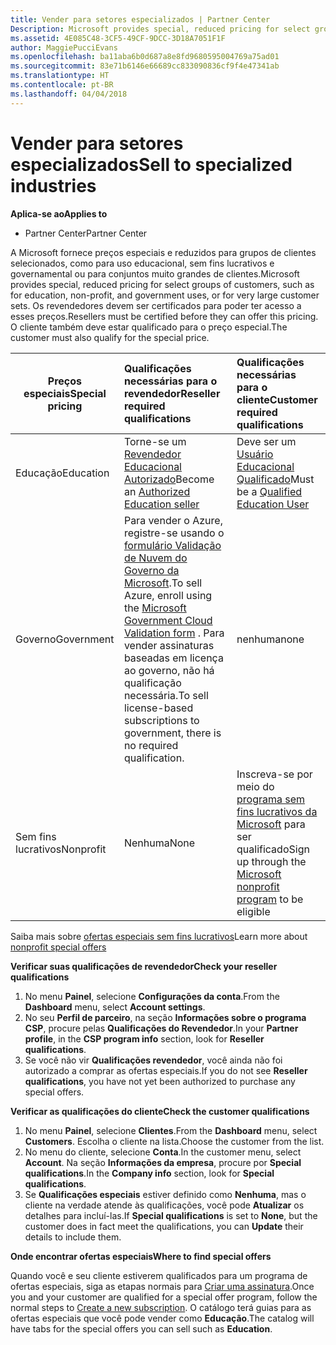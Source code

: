 ```yaml
---
title: Vender para setores especializados | Partner Center
Description: Microsoft provides special, reduced pricing for select groups of customers, such as for education, non-profit, and government uses, or for very large customer sets.
ms.assetid: 4E085C48-3CF5-49CF-9DCC-3D18A7051F1F
author: MaggiePucciEvans
ms.openlocfilehash: ba11aba6b0d687a8e8fd9680595004769a75ad01
ms.sourcegitcommit: 83e71b6146e66689cc833090836cf9f4e47341ab
ms.translationtype: HT
ms.contentlocale: pt-BR
ms.lasthandoff: 04/04/2018
---
```

# <a name="sell-to-specialized-industries"></a><span data-ttu-id="7ef75-102">Vender para setores especializados</span><span class="sxs-lookup"><span data-stu-id="7ef75-102">Sell to specialized industries</span></span>

**<span data-ttu-id="7ef75-103">Aplica-se ao</span><span class="sxs-lookup"><span data-stu-id="7ef75-103">Applies to</span></span>**

-  <span data-ttu-id="7ef75-104">Partner Center</span><span class="sxs-lookup"><span data-stu-id="7ef75-104">Partner Center</span></span>

<span data-ttu-id="7ef75-105">A Microsoft fornece preços especiais e reduzidos para grupos de clientes selecionados, como para uso educacional, sem fins lucrativos e governamental ou para conjuntos muito grandes de clientes.</span><span class="sxs-lookup"><span data-stu-id="7ef75-105">Microsoft provides special, reduced pricing for select groups of customers, such as for education, non-profit, and government uses, or for very large customer sets.</span></span> <span data-ttu-id="7ef75-106">Os revendedores devem ser certificados para poder ter acesso a esses preços.</span><span class="sxs-lookup"><span data-stu-id="7ef75-106">Resellers must be certified before they can offer this pricing.</span></span> <span data-ttu-id="7ef75-107">O cliente também deve estar qualificado para o preço especial.</span><span class="sxs-lookup"><span data-stu-id="7ef75-107">The customer must also qualify for the special price.</span></span>

|**<span data-ttu-id="7ef75-108">Preços especiais</span><span class="sxs-lookup"><span data-stu-id="7ef75-108">Special pricing</span></span>**   |**<span data-ttu-id="7ef75-109">Qualificações necessárias para o revendedor</span><span class="sxs-lookup"><span data-stu-id="7ef75-109">Reseller required qualifications</span></span>**   |**<span data-ttu-id="7ef75-110">Qualificações necessárias para o cliente</span><span class="sxs-lookup"><span data-stu-id="7ef75-110">Customer required qualifications</span></span>**   |
|----------------------------|:---------------------------------|:------------------------------------------|
|<span data-ttu-id="7ef75-111">Educação</span><span class="sxs-lookup"><span data-stu-id="7ef75-111">Education</span></span>   |<span data-ttu-id="7ef75-112">Torne-se um [Revendedor Educacional Autorizado](https://www.mepn.com/MEPN/AEPHome.aspx)</span><span class="sxs-lookup"><span data-stu-id="7ef75-112">Become an [Authorized Education seller](https://www.mepn.com/MEPN/AEPHome.aspx)</span></span>   | <span data-ttu-id="7ef75-113">Deve ser um [Usuário Educacional Qualificado](https://www.microsoft.com/Licensing/licensing-programs/licensing-for-industries.aspx#tab=2)</span><span class="sxs-lookup"><span data-stu-id="7ef75-113">Must be a [Qualified Education User](https://www.microsoft.com/Licensing/licensing-programs/licensing-for-industries.aspx#tab=2)</span></span>   |
|<span data-ttu-id="7ef75-114">Governo</span><span class="sxs-lookup"><span data-stu-id="7ef75-114">Government</span></span>   |<span data-ttu-id="7ef75-115">Para vender o Azure, registre-se usando o [formulário Validação de Nuvem do Governo da Microsoft](http://azuregov.microsoft.com/csp).</span><span class="sxs-lookup"><span data-stu-id="7ef75-115">To sell Azure, enroll using the [Microsoft Government Cloud Validation form](http://azuregov.microsoft.com/csp) .</span></span> <span data-ttu-id="7ef75-116">Para vender assinaturas baseadas em licença ao governo, não há qualificação necessária.</span><span class="sxs-lookup"><span data-stu-id="7ef75-116">To sell license-based subscriptions to government, there is no required qualification.</span></span>|   <span data-ttu-id="7ef75-117">nenhuma</span><span class="sxs-lookup"><span data-stu-id="7ef75-117">none</span></span>|
|<span data-ttu-id="7ef75-118">Sem fins lucrativos</span><span class="sxs-lookup"><span data-stu-id="7ef75-118">Nonprofit</span></span>  |<span data-ttu-id="7ef75-119">Nenhuma</span><span class="sxs-lookup"><span data-stu-id="7ef75-119">None</span></span>   |<span data-ttu-id="7ef75-120">Inscreva-se por meio do [programa sem fins lucrativos da Microsoft](https://nonprofit.microsoft.com/#/register) para ser qualificado</span><span class="sxs-lookup"><span data-stu-id="7ef75-120">Sign up through the [Microsoft nonprofit program](https://nonprofit.microsoft.com/#/register) to be eligible</span></span>   |
<span data-ttu-id="7ef75-121">Saiba mais sobre [ofertas especiais sem fins lucrativos](https://assetsprod.microsoft.com/mpn/en-us/nonprofit-skus-in-csp-faq.pdf)</span><span class="sxs-lookup"><span data-stu-id="7ef75-121">Learn more about [nonprofit special offers](https://assetsprod.microsoft.com/mpn/en-us/nonprofit-skus-in-csp-faq.pdf)</span></span>

**<span data-ttu-id="7ef75-122">Verificar suas qualificações de revendedor</span><span class="sxs-lookup"><span data-stu-id="7ef75-122">Check your reseller qualifications</span></span>**

1.  <span data-ttu-id="7ef75-123">No menu **Painel**, selecione **Configurações da conta**.</span><span class="sxs-lookup"><span data-stu-id="7ef75-123">From the **Dashboard** menu, select **Account settings**.</span></span>
2.  <span data-ttu-id="7ef75-124">No seu **Perfil de parceiro**, na seção **Informações sobre o programa CSP**, procure pelas **Qualificações do Revendedor**.</span><span class="sxs-lookup"><span data-stu-id="7ef75-124">In your **Partner profile**, in the **CSP program info** section, look for **Reseller qualifications**.</span></span>
3.  <span data-ttu-id="7ef75-125">Se você não vir **Qualificações revendedor**, você ainda não foi autorizado a comprar as ofertas especiais.</span><span class="sxs-lookup"><span data-stu-id="7ef75-125">If you do not see **Reseller qualifications**, you have not yet been authorized to purchase any special offers.</span></span>

**<span data-ttu-id="7ef75-126">Verificar as qualificações do cliente</span><span class="sxs-lookup"><span data-stu-id="7ef75-126">Check the customer qualifications</span></span>**

1.  <span data-ttu-id="7ef75-127">No menu **Painel**, selecione **Clientes**.</span><span class="sxs-lookup"><span data-stu-id="7ef75-127">From the **Dashboard** menu, select **Customers**.</span></span> <span data-ttu-id="7ef75-128">Escolha o cliente na lista.</span><span class="sxs-lookup"><span data-stu-id="7ef75-128">Choose the customer from the list.</span></span>
2.  <span data-ttu-id="7ef75-129">No menu do cliente, selecione **Conta**.</span><span class="sxs-lookup"><span data-stu-id="7ef75-129">In the customer menu, select **Account**.</span></span> <span data-ttu-id="7ef75-130">Na seção **Informações da empresa**, procure por **Special qualifications**.</span><span class="sxs-lookup"><span data-stu-id="7ef75-130">In the **Company info** section, look for **Special qualifications**.</span></span>
3.  <span data-ttu-id="7ef75-131">Se **Qualificações especiais** estiver definido como **Nenhuma**, mas o cliente na verdade atende às qualificações, você pode **Atualizar** os detalhes para incluí-las.</span><span class="sxs-lookup"><span data-stu-id="7ef75-131">If **Special qualifications** is set to **None**, but the customer does in fact meet the qualifications, you can **Update** their details to include them.</span></span>

**<span data-ttu-id="7ef75-132">Onde encontrar ofertas especiais</span><span class="sxs-lookup"><span data-stu-id="7ef75-132">Where to find special offers</span></span>**

<span data-ttu-id="7ef75-133">Quando você e seu cliente estiverem qualificados para um programa de ofertas especiais, siga as etapas normais para [Criar uma assinatura](create-a-new-subscription.md).</span><span class="sxs-lookup"><span data-stu-id="7ef75-133">Once you and your customer are qualified for a special offer program, follow the normal steps to [Create a new subscription](create-a-new-subscription.md).</span></span> <span data-ttu-id="7ef75-134">O catálogo terá guias para as ofertas especiais que você pode vender como **Educação**.</span><span class="sxs-lookup"><span data-stu-id="7ef75-134">The catalog will have tabs for the special offers you can sell such as **Education**.</span></span> 


 

 

 



